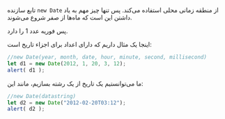 تابع سازنده `new Date` از منطقه زمانی محلی استفاده می‌کند. پس تنها چیز مهم به یاد داشتن این است که ماه‌ها از صفر شروع می‌شوند.

پس فوریه عدد 1 را دارد.

اینجا یک مثال داریم که دارای اعداد برای اجزاء تاریخ است:

```js run
//new Date(year, month, date, hour, minute, second, millisecond)
let d1 = new Date(2012, 1, 20, 3, 12);
alert( d1 );
```
ما می‌توانستیم یک تاریخ از یک رشته بسازیم، مانند این:

```js run
//new Date(datastring)
let d2 = new Date("2012-02-20T03:12");
alert( d2 );
```

